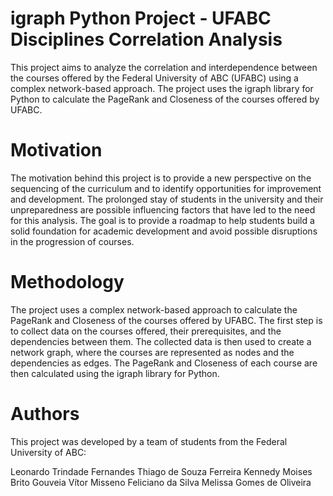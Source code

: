 # igraph Python Project - UFABC Disciplines Correlation Analysis

This project aims to analyze the correlation and interdependence between the courses offered by the Federal University of ABC (UFABC) using a complex network-based approach. The project uses the igraph library for Python to calculate the PageRank and Closeness of the courses offered by UFABC.

# Motivation
The motivation behind this project is to provide a new perspective on the sequencing of the curriculum and to identify opportunities for improvement and development. The prolonged stay of students in the university and their unpreparedness are possible influencing factors that have led to the need for this analysis. The goal is to provide a roadmap to help students build a solid foundation for academic development and avoid possible disruptions in the progression of courses.

# Methodology
The project uses a complex network-based approach to calculate the PageRank and Closeness of the courses offered by UFABC. The first step is to collect data on the courses offered, their prerequisites, and the dependencies between them. The collected data is then used to create a network graph, where the courses are represented as nodes and the dependencies as edges. The PageRank and Closeness of each course are then calculated using the igraph library for Python.

# Authors
This project was developed by a team of students from the Federal University of ABC:

Leonardo Trindade Fernandes
Thiago de Souza Ferreira
Kennedy Moises Brito Gouveia
Vítor Misseno Feliciano da Silva
Melissa Gomes de Oliveira
